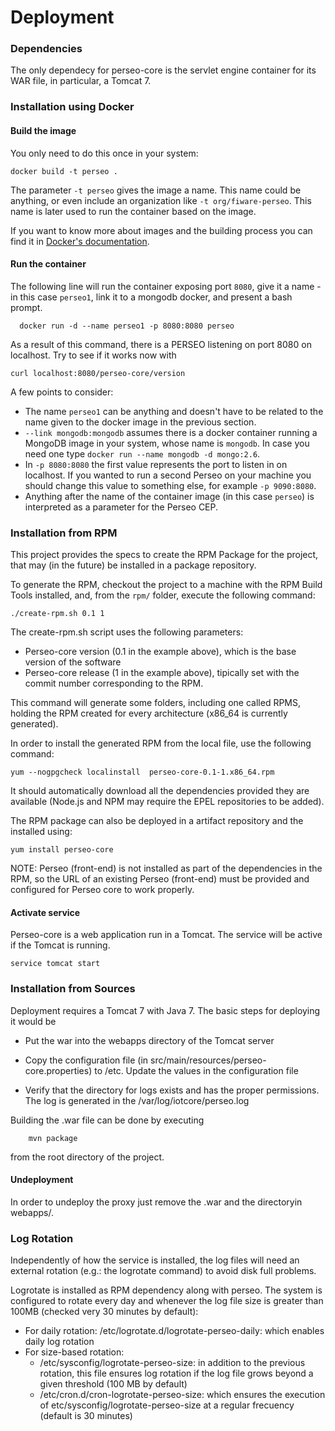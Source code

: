 # Deployment

### Dependencies

The only dependecy for perseo-core is the servlet engine container for its WAR file, in particular, a Tomcat 7.

### Installation using Docker

#### Build the image

You only need to do this once in your system:

	docker build -t perseo .

The parameter `-t perseo` gives the image a name. This name could be anything, or even include an organization like `-t org/fiware-perseo`. This name is later used to run the container based on the image.

If you want to know more about images and the building process you can find it in [Docker's documentation](https://docs.docker.com/userguide/dockerimages/).
    
#### Run the container

The following line will run the container exposing port `8080`, give it a name -in this case `perseo1`, link it to a mongodb docker, and present a bash prompt.

	  docker run -d --name perseo1 -p 8080:8080 perseo 

As a result of this command, there is a PERSEO listening on port 8080 on localhost. Try to see if it works now with

	curl localhost:8080/perseo-core/version

A few points to consider:

* The name `perseo1` can be anything and doesn't have to be related to the name given to the docker image in the previous section.
* `--link mongodb:mongodb` assumes there is a docker container running a MongoDB image in your system, whose name is `mongodb`. In case you need one type `docker run --name mongodb -d mongo:2.6`.
* In `-p 8080:8080` the first value represents the port to listen in on localhost. If you wanted to run a second Perseo on your machine you should change this value to something else, for example `-p 9090:8080`.
* Anything after the name of the container image (in this case `perseo`) is interpreted as a parameter for the Perseo CEP. 
 

### Installation from RPM

This project provides the specs to create the RPM Package for the project, that may (in the future) be installed in a
package repository.

To generate the RPM, checkout the project to a machine with the RPM Build Tools installed, and, from the `rpm/` folder,
execute the following command:

```
./create-rpm.sh 0.1 1
```

The create-rpm.sh script uses the following parameters:

* Perseo-core version (0.1 in the example above), which is the base version of the software
* Perseo-core release (1 in the example above), tipically set with the commit number corresponding to the RPM.

This command will generate some folders, including one called RPMS, holding the RPM created for every architecture
(x86_64 is currently generated).

In order to install the generated RPM from the local file, use the following command:

```
yum --nogpgcheck localinstall  perseo-core-0.1-1.x86_64.rpm
```

It should automatically download all the dependencies provided they are available (Node.js and NPM may require the
EPEL repositories to be added).

The RPM package can also be deployed in a artifact repository and the installed using:

```
yum install perseo-core
```

NOTE: Perseo (front-end) is not installed as part of the dependencies in the RPM, so the URL of an existing Perseo (front-end)
must be provided and configured for Perseo core to work properly.

#### Activate service

Perseo-core is a web application run in a Tomcat. The service will be active if the Tomcat is running.
```
service tomcat start
```

### Installation from Sources

Deployment requires a Tomcat 7 with Java 7. The basic steps for deploying it would be

* Put the war into the webapps directory of the Tomcat server
* Copy the configuration file (in src/main/resources/perseo-core.properties) to /etc. Update the values in the configuration file

* Verify that the directory for logs exists and has the proper permissions. The log is generated in the /var/log/iotcore/perseo.log

Building the .war file can be done by executing
```
    mvn package
```
from the root directory of the project.

#### Undeployment
In order to undeploy the proxy just remove the .war and the directoryin webapps/.


### Log Rotation
Independently of how the service is installed, the log files will need an external rotation (e.g.: the logrotate command) to avoid disk full problems.

Logrotate is installed as RPM dependency along with perseo. The system is configured to rotate every day and whenever the log file size is greater than 100MB (checked very 30 minutes by default):
* For daily rotation: /etc/logrotate.d/logrotate-perseo-daily: which enables daily log rotation
* For size-based rotation:
	* /etc/sysconfig/logrotate-perseo-size: in addition to the previous rotation, this file ensures log rotation if the log file grows beyond a given threshold (100 MB by default)
	* /etc/cron.d/cron-logrotate-perseo-size: which ensures the execution of etc/sysconfig/logrotate-perseo-size at a regular frecuency (default is 30 minutes)

